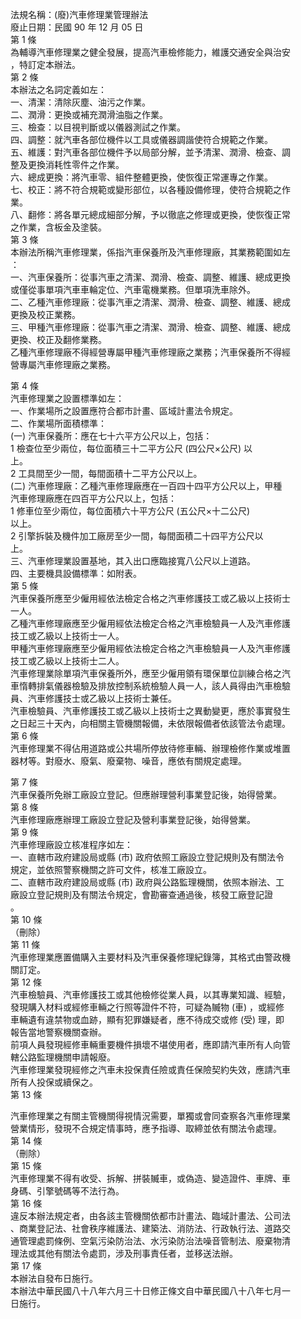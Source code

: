 法規名稱：(廢)汽車修理業管理辦法  
廢止日期：民國 90 年 12 月 05 日  
第 1 條  
為輔導汽車修理業之健全發展，提高汽車檢修能力，維護交通安全與治安  
，特訂定本辦法。  
第 2 條  
本辦法之名詞定義如左：  
一、清潔：清除灰塵、油污之作業。  
二、潤滑：更換或補充潤滑油脂之作業。  
三、檢查：以目視判斷或以儀器測試之作業。  
四、調整：就汽車各部位機件以工具或儀器調諧使符合規範之作業。  
五、維護：對汽車各部位機件予以局部分解，並予清潔、潤滑、檢查、調  
整及更換消耗性零件之作業。  
六、總成更換：將汽車零、組件整體更換，使恢復正常運專之作業。  
七、校正：將不符合規範或變形部位，以各種設備修理，使符合規範之作  
業。  
八、翻修：將各單元總成細部分解，予以徹底之修理或更換，使恢復正常  
之作業，含板金及塗裝。  
第 3 條  
本辦法所稱汽車修理業，係指汽車保養所及汽車修理廠，其業務範圍如左  
：  
一、汽車保養所：從事汽車之清潔、潤滑、檢查、調整、維護、總成更換  
或僅從事單項汽車車輪定位、汽車電機業務。但單項洗車除外。  
二、乙種汽車修理廠：從事汽車之清潔、潤滑、檢查、調整、維護、總成  
更換及校正業務。  
三、甲種汽車修理廠：從事汽車之清潔、潤滑、檢查、調整、維護、總成  
更換、校正及翻修業務。  
乙種汽車修理廠不得經營專屬甲種汽車修理廠之業務；汽車保養所不得經  
營專屬汽車修理廠之業務。  


第 4 條  
汽車修理業之設置標準如左：  
一、作業場所之設置應符合都市計畫、區域計畫法令規定。  
二、作業場所面積標準：  
(一) 汽車保養所：應在七十六平方公尺以上，包括：  
1 檢查位至少兩位，每位面積三十二平方公尺 (四公尺×公尺) 以  
上。  
2 工具間至少一間，每間面積十二平方公尺以上。  
(二) 汽車修理廠：乙種汽車修理廠應在一百四十四平方公尺以上，甲種  
汽車修理廠應在四百平方公尺以上，包括：  
1 修車位至少兩位，每位面積六十平方公尺 (五公尺×十二公尺)  
以上。  
2 引擎拆裝及機件加工廠房至少一間，每間面積二十四平方公尺以  
上。  
三、汽車修理業設置基地，其入出口應臨接寬八公尺以上道路。  
四、主要機具設備標準：如附表。  
第 5 條  
汽車保養所應至少僱用經依法檢定合格之汽車修護技工或乙級以上技術士  
一人。  
乙種汽車修理廠應至少僱用經依法檢定合格之汽車檢驗員一人及汽車修護  
技工或乙級以上技術士一人。  
甲種汽車修理廠應至少僱用經依法檢定合格之汽車檢驗員一人及汽車修護  
技工或乙級以上技術士二人。  
汽車修理業除單項汽車保養所外，應至少僱用領有環保單位訓練合格之汽  
車惰轉排氣儀器檢驗及排放控制系統檢驗人員一人，該人員得由汽車檢驗  
員、汽車修護技士或乙級以上技術士兼任。  
汽車檢驗員、汽車修護技工或乙級以上技術士之異動變更，應於事實發生  
之日起三十天內，向相關主管機關報備，未依限報備者依該管法令處理。  
第 6 條  
汽車修理業不得佔用道路或公共場所停放待修車輛、辦理檢修作業或堆置  
器材等。對廢水、廢氣、廢棄物、噪音，應依有關規定處理。  


第 7 條  
汽車保養所免辦工廠設立登記。但應辦理營利事業登記後，始得營業。  
第 8 條  
汽車修理廠應辦理工廠設立登記及營利事業登記後，始得營業。  
第 9 條  
汽車修理廠設立核准程序如左：  
一、直轄市政府建設局或縣 (市) 政府依照工廠設立登記規則及有關法令  
規定，並依照警察機關之許可文件，核准工廠設立。  
二、直轄市政府建設局或縣 (市) 政府與公路監理機關，依照本辦法、工  
廠設立登記規則及有關法令規定，會勘審查通過後，核發工廠登記證  
。  
第 10 條  
（刪除）  
第 11 條  
汽車修理業應置備購入主要材料及汽車保養修理紀錄簿，其格式由警政機  
關訂定。  
第 12 條  
汽車檢驗員、汽車修護技工或其他檢修從業人員，以其專業知識、經驗，  
發現購入材料或經修車輛之行照等證件不符，可疑為贓物 (車) ，或經修  
車輛遺有違禁物或血跡，顯有犯罪嫌疑者，應不待成交或修 (受) 理，即  
報告當地警察機關查辦。  
前項人員發現經修車輛重要機件損壞不堪使用者，應即請汽車所有人向管  
轄公路監理機關申請報廢。  
汽車修理業發現經修之汽車未投保責任險或責任保險契約失效，應請汽車  
所有人投保或續保之。  
第 13 條  


汽車修理業之有關主管機關得視情況需要，單獨或會同查察各汽車修理業  
營業情形，發現不合規定情事時，應予指導、取締並依有關法令處理。  
第 14 條  
（刪除）  
第 15 條  
汽車修理業不得有收受、拆解、拼裝贓車，或偽造、變造證件、車牌、車  
身碼、引擎號碼等不法行為。  
第 16 條  
違反本辦法規定者，由各該主管機關依都市計畫法、臨域計畫法、公司法  
、商業登記法、社會秩序維護法、建築法、消防法、行政執行法、道路交  
通管理處罰條例、空氣污染防治法、水污染防治法噪音管制法、廢棄物清  
理法或其他有關法令處罰，涉及刑事責任者，並移送法辦。  
第 17 條  
本辦法自發布日施行。  
本辦法中華民國八十八年六月三十日修正條文自中華民國八十八年七月一  
日施行。  


